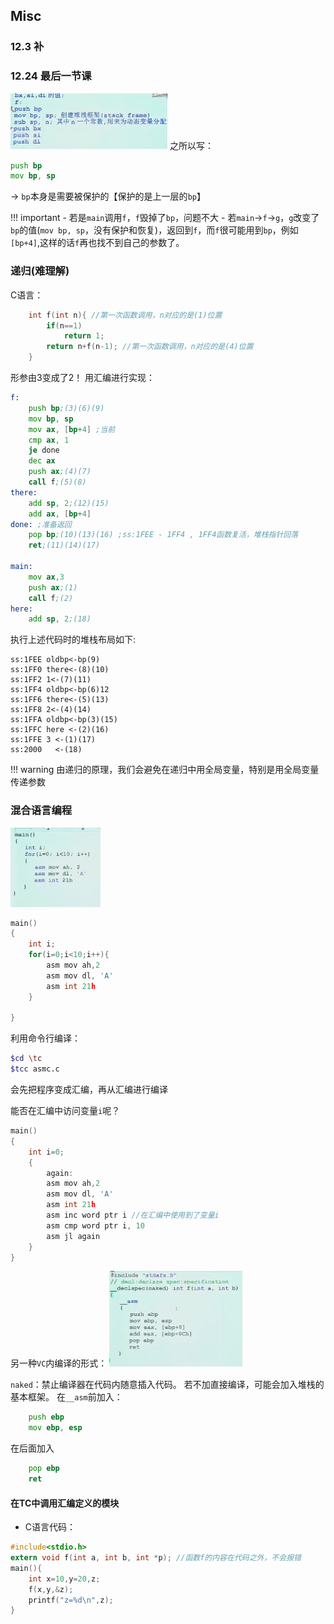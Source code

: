 ## Misc

### 12.3 补

### 12.24 最后一节课
![alt text](image.png)
之所以写：
```asm
push bp
mov bp, sp
```
-> `bp`本身是需要被保护的【保护的是上一层的`bp`】

!!! important
    - 若是`main`调用`f`，`f`毁掉了`bp`，问题不大
    - 若`main`→`f`→`g`，`g`改变了`bp`的值(`mov bp, sp`，没有保护和恢复)，返回到`f`，而`f`很可能用到`bp`，例如`[bp+4]`,这样的话`f`再也找不到自己的参数了。


### 递归(难理解)
C语言：
```c
    int f(int n){ //第一次函数调用，n对应的是(1)位置
        if(n==1)
            return 1;
        return n+f(n-1); //第一次函数调用，n对应的是(4)位置
    }

```
形参由3变成了2！
用汇编进行实现：
```asm
f:
    push bp;(3)(6)(9)
    mov bp, sp
    mov ax, [bp+4] ;当前
    cmp ax, 1
    je done
    dec ax
    push ax;(4)(7)
    call f;(5)(8)
there:
    add sp, 2;(12)(15)
    add ax, [bp+4]
done: ;准备返回
    pop bp;(10)(13)(16) ;ss:1FEE - 1FF4 , 1FF4函数复活，堆栈指针回落
    ret;(11)(14)(17)

main:
    mov ax,3
    push ax;(1)
    call f;(2)
here:
    add sp, 2;(18)
```

执行上述代码时的堆栈布局如下:
```text
ss:1FEE oldbp<-bp(9)
ss:1FF0 there<-(8)(10)
ss:1FF2 1<-(7)(11)
ss:1FF4 oldbp<-bp(6)12
ss:1FF6 there<-(5)(13)
ss:1FF8 2<-(4)(14)
ss:1FFA oldbp<-bp(3)(15)
ss:1FFC here <-(2)(16)
ss:1FFE 3 <-(1)(17)
ss:2000   <-(18)
```
!!! warning 
    由递归的原理，我们会避免在递归中用全局变量，特别是用全局变量传递参数

### 混合语言编程
![alt text](image-1.png)
```c
main()
{
    int i;
    for(i=0;i<10;i++){
        asm mov ah,2
        asm mov dl, 'A'
        asm int 21h
    }

}
```

利用命令行编译：
```bash
$cd \tc
$tcc asmc.c
```
会先把程序变成汇编，再从汇编进行编译

能否在汇编中访问变量`i`呢？

```c
main()
{
    int i=0;
    {
        again:
        asm mov ah,2
        asm mov dl, 'A'
        asm int 21h
        asm inc word ptr i //在汇编中使用到了变量i
        asm cmp word ptr i, 10
        asm jl again
    }
}
```

另一种`VC`内编译的形式：
![alt text](image-2.png)

`naked`：禁止编译器在代码内随意插入代码。
若不加直接编译，可能会加入堆栈的基本框架。
在`__asm`前加入：
```asm
    push ebp
    mov ebp, esp
```
在后面加入
```asm
    pop ebp
    ret
```
#### 在TC中调用汇编定义的模块
- C语言代码：
```c
#include<stdio.h>
extern void f(int a, int b, int *p); //函数f的内容在代码之外，不会报错
main(){
    int x=10,y=20,z;
    f(x,y,&z);
    printf("z=%d\n",z);
}
```